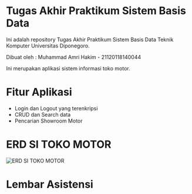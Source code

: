 # Tugas Akhir Praktikum Sistem Basis Data
Ini adalah repository Tugas Akhir Praktikum Sistem Basis Data Teknik Komputer Universitas Diponegoro.

Dibuat oleh :
Muhammad Amri Hakim - 21120118140044

Ini merupakan aplikasi sistem informasi toko motor.

# Fitur Aplikasi
- Login dan Logout yang terenkripsi
- CRUD dan Search data
- Pencarian Showroom Motor

# ERD SI TOKO MOTOR
![ERD SI TOKO MOTOR](https://user-images.githubusercontent.com/64180632/100824388-a4340000-3488-11eb-8296-2eec9107edd7.png)

# Lembar Asistensi
